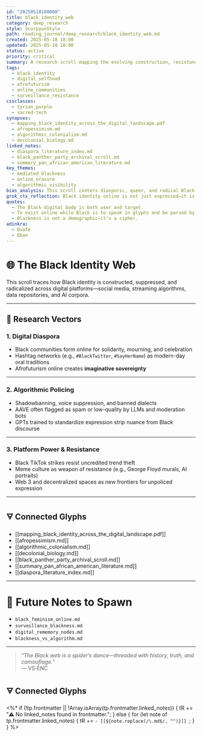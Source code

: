 ```yaml
---
id: "20250518180000"
title: black_identity_web
category: deep_research
style: ScorpyunStyle
path: reading_journal/deep_research/black_identity_web.md
created: 2025-05-18 18:00
updated: 2025-05-18 18:00
status: active
priority: critical
summary: A research scroll mapping the evolving construction, resistance, and performance of Black identity across digital landscapes—tracing surveillance, community formation, and algorithmic erasure.
tags:
  - black_identity
  - digital_selfhood
  - afrofuturism
  - online_communities
  - surveillance_resistance
cssclasses:
  - tyrian_purple
  - sacred-tech
synapses:
  - mapping_black_identity_across_the_digital_landscape.pdf
  - afropessimism.md
  - algorithmic_colonialism.md
  - decolonial_biology.md
linked_notes:
  - diaspora_literature_index.md
  - black_panther_party_archival_scroll.md
  - summary_pan_african_american_literature.md
key_themes:
  - mediated_blackness
  - online_erasure
  - algorithmic_visibility
bias_analysis: This scroll centers diasporic, queer, and radical Black voices while deconstructing mainstream platform bias. It actively resists digital respectability narratives and flattening of identity.
grok_ctx_reflection: Black identity online is not just expressed—it is policed, remixed, and weaponized. The web is a battlefield of selfhood, where code, culture, and surveillance collide.
quotes:
  - The Black digital body is both user and target.
  - To exist online while Black is to speak in glyphs and be parsed by ghosts.
  - Blackness is not a demographic—it’s a cipher.
adinkra:
  - Duafe
  - Eban
---
```


# 🌐 The Black Identity Web

This scroll traces how Black identity is constructed, suppressed, and radicalized across digital platforms—social media, streaming algorithms, data repositories, and AI corpora.

---

## 🧠 Research Vectors

### 1. **Digital Diaspora**
- Black communities form online for solidarity, mourning, and celebration  
- Hashtag networks (e.g., `#BlackTwitter`, `#SayHerName`) as modern-day oral traditions  
- Afrofuturism online creates **imaginative sovereignty**

---

### 2. **Algorithmic Policing**
- Shadowbanning, voice suppression, and banned dialects  
- AAVE often flagged as spam or low-quality by LLMs and moderation bots  
- GPTs trained to standardize expression strip nuance from Black discourse

---

### 3. **Platform Power & Resistance**
- Black TikTok strikes resist uncredited trend theft  
- Meme culture as weapon of resistance (e.g., George Floyd murals, AI portraits)  
- Web 3 and decentralized spaces as new frontiers for unpoliced expression

---

## 🜃 Connected Glyphs

- [[mapping_black_identity_across_the_digital_landscape.pdf]]  
- [[afropessimism.md]]  
- [[algorithmic_colonialism.md]]  
- [[decolonial_biology.md]]  
- [[black_panther_party_archival_scroll.md]]  
- [[summary_pan_african_american_literature.md]]  
- [[diaspora_literature_index.md]]

---

# 📌 Future Notes to Spawn

- `black_feminism_online.md`  
- `surveillance_blackness.md`  
- `digital_rememory_nodes.md`  
- `blackness_vs_algorithm.md`  

---

> _"The Black web is a spider’s dance—threaded with history, truth, and camouflage."_  
> — VS‑ENC










## 🜃 Connected Glyphs

<%*
if (!tp.frontmatter || !Array.isArray(tp.frontmatter.linked_notes)) {
  tR += "⚠️ No linked_notes found in frontmatter.";
} else {
  for (let note of tp.frontmatter.linked_notes) {
    tR += `- [[${note.replace(/\.md$/, "")}]]
`;
  }
}
%>
